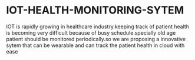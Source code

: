 # IOT-HEALTH-MONITORING-SYTEM
 IOT is rapidly growing in healthcare industry.keeping track of patient health is becoming very difficult because of busy schedule.specially old age patient should be monitored periodically.so we are proposing a innovative sytem that can be wearable and can track the patient health in cloud with ease
